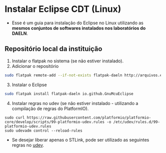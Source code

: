 # Instalar Eclipse CDT (Linux)

- Esse é um guia para instalação do Eclipse no Linux utilizando as __mesmos conjuntos de softwares instalados nos laboratórios do DAELN__.

## Repositório local da instituição

1. Instalar o flatpak no sistema (se não estiver instalado).
2. Adicionar o repositório

```bash
sudo flatpak remote-add --if-not-exists flatpak-daeln http://arquivos.eletronica.florianopolis.ifsc.edu.br/flatpak-daeln/flatpak-daeln.flatpakrepo
```

3. Instalar o Eclipse

```bash
sudo flatpak install flatpak-daeln io.github.GnuMcuEclipse
```

4. Instalar regras no udev (se não estiver instalado - utilizando a compilação de regras do PlatformIO).

```
sudo curl https://raw.githubusercontent.com/platformio/platformio-core/develop/scripts/99-platformio-udev.rules -o /etc/udev/rules.d/99-platformio-udev.rules
sudo udevadm control --reload-rules
```

- Se desejar liberar apenas o STLink, pode ser utilizado as seguintes regras no [udev](https://github.com/texane/stlink/tree/master/etc/udev/rules.d).
